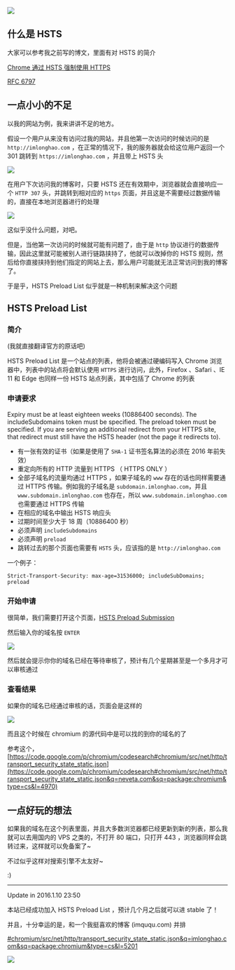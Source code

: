 <!--
将域名加入 HSTS Preload List
大家可以参考我之前写的博文，里面有对 HSTS 的简介
1497753402
-->

![](https://imlonghao.b-cdn.net/files/33/5bbb4d9489dd3.jpg)

## 什么是 HSTS

大家可以参考我之前写的博文，里面有对 HSTS 的简介

[Chrome 通过 HSTS 强制使用 HTTPS](https://imlonghao.com/3.html)

[RFC 6797](https://tools.ietf.org/html/rfc6797)

## 一点小小的不足

以我的网站为例，我来讲讲不足的地方。

假设一个用户从来没有访问过我的网站，并且他第一次访问的时候访问的是 `http://imlonghao.com` ，在正常的情况下，我的服务器就会给这位用户返回一个 301 跳转到 `https://imlonghao.com` ，并且带上 HSTS 头

![](https://imlonghao.b-cdn.net/files/33/5bbb4da4dc280.jpg)

在用户下次访问我的博客时，只要 HSTS 还在有效期中，浏览器就会直接响应一个 `HTTP 307` 头，并跳转到相对应的 `https` 页面，并且这是不需要经过数据传输的，直接在本地浏览器进行的处理

![](https://imlonghao.b-cdn.net/files/33/5bbb4db1a5b8c.jpg)

这似乎没什么问题，对吧。

但是，当他第一次访问的时候就可能有问题了，由于是 `http` 协议进行的数据传输，因此这里就可能被别人进行链路挟持了，他就可以改掉你的 HSTS 规则，然后给你直接挟持到他们指定的网站上去，那么用户可能就无法正常访问到我的博客了。

于是乎，HSTS Preload List 似乎就是一种机制来解决这个问题

## HSTS Preload List

### 简介

(我就直接翻译官方的原话吧)

HSTS Preload List 是一个站点的列表，他将会被通过硬编码写入 Chrome 浏览器中，列表中的站点将会默认使用 `HTTPS` 进行访问，此外，Firefox 、Safari 、IE 11 和 Edge 也同样一份 HSTS 站点列表，其中包括了 Chrome 的列表

### 申请要求

Expiry must be at least eighteen weeks (10886400 seconds).
The includeSubdomains token must be specified.
The preload token must be specified.
If you are serving an additional redirect from your HTTPS site, that redirect must still have the HSTS header (not the page it redirects to).

- 有一张有效的证书（如果是使用了 `SHA-1` 证书签名算法的必须在 2016 年前失效）
- 重定向所有的 HTTP 流量到 HTTPS （ HTTPS ONLY ）
- 全部子域名的流量均通过 HTTPS ，如果子域名的 `www` 存在的话也同样需要通过 HTTPS 传输。例如我的子域名是 `subdomain.imlonghao.com`，并且 `www.subdomain.imlonghao.com` 也存在，所以 `www.subdomain.imlonghao.com` 也需要通过 HTTPS 传输
- 在相应的域名中输出 HSTS 响应头
- 过期时间至少大于 18 周（10886400 秒）
- 必须声明 `includeSubdomains`
- 必须声明 `preload`
- 跳转过去的那个页面也需要有 `HSTS` 头，应该指的是 `http://imlonghao.com`

一个例子：

```
Strict-Transport-Security: max-age=31536000; includeSubDomains; preload
```

### 开始申请

很简单，我们需要打开这个页面，[HSTS Preload Submission](https://hstspreload.appspot.com/)

然后输入你的域名按 `ENTER`

![](https://imlonghao.b-cdn.net/files/33/5bbb4dc29c752.jpg)

然后就会提示你你的域名已经在等待审核了，预计有几个星期甚至是一个多月才可以审核通过

### 查看结果

如果你的域名已经通过审核的话，页面会是这样的

![](https://imlonghao.b-cdn.net/files/33/5bbb4dd238152.jpg)

而且这个时候在 chromium 的源代码中是可以找的到你的域名的了

参考这个，[https://code.google.com/p/chromium/codesearch#chromium/src/net/http/transport_security_state_static.json](https://code.google.com/p/chromium/codesearch#chromium/src/net/http/transport_security_state_static.json&q=neveta.com&sq=package:chromium&type=cs&l=4970)

## 一点好玩的想法

如果我的域名在这个列表里面，并且大多数浏览器都已经更新到新的列表，那么我就可以去用国内的 VPS 之类的，不打开 80 端口，只打开 443 ，浏览器同样会跳转过来，这样就可以免备案了~

不过似乎这样对搜索引擎不太友好~

:)

---

Update in 2016.1.10 23:50

本站已经成功加入 HSTS Preload List ，预计几个月之后就可以进 stable 了！

并且，十分幸运的是，和一个我挺喜欢的博客 (imququ.com) 并排

[#chromium/src/net/http/transport_security_state_static.json&q=imlonghao.com&sq=package:chromium&type=cs&l=5201](https://code.google.com/p/chromium/codesearch#chromium/src/net/http/transport_security_state_static.json&q=imlonghao.com&sq=package:chromium&type=cs&l=5201)

![](https://imlonghao.b-cdn.net/files/33/5bbb4de0e9573.jpg)
